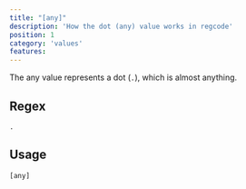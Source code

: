 ```yaml
---
title: "[any]"
description: 'How the dot (any) value works in regcode'
position: 1
category: 'values'
features:
---
```


The any value represents a dot (`.`), which is almost anything.

## Regex

```
.
```

## Usage

`[any]`
